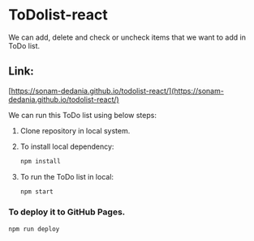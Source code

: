 # ToDolist-react

We can add, delete and check or uncheck items that we want to add in ToDo list.

## Link:

[https://sonam-dedania.github.io/todolist-react/](https://sonam-dedania.github.io/todolist-react/)

We can run this ToDo list using below steps:

1. Clone repository in local system.
1. To install local dependency:

   ```bash
   npm install
   ```
1. To run the ToDo list in local:

    ```bash
    npm start
    ```


### To deploy it to GitHub Pages.

```
npm run deploy
```

